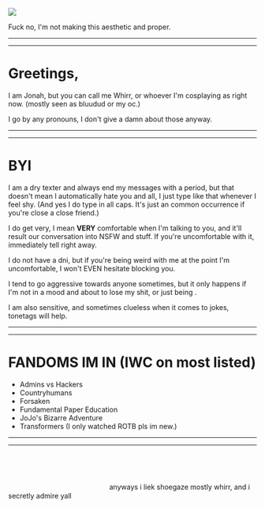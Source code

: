 ![](https://komarev.com/ghpvc/?username=phyooma&color=blue)

Fuck no, I'm not making this aesthetic and proper.

***
***

# Greetings,

I am Jonah, but you can call me Whirr, or whoever I'm cosplaying as right now. (mostly seen as bluudud or my oc.)

I go by any pronouns, I don't give a damn about those anyway.

***
***

# BYI

I am a dry texter and always end my messages with a period, but that doesn't mean I automatically hate you and all, I just type like that whenever I feel shy.
(And yes I do type in all caps. It's just an common occurrence if you're close a close friend.)

I do get very, I mean **VERY** comfortable when I'm talking to you, and it'll result our conversation into NSFW and stuff. If you're uncomfortable with it, immediately tell right away.

I do not have a dni, but if you're being weird with me at the point I'm uncomfortable, I won't EVEN hesitate blocking you.

I tend to go aggressive towards anyone sometimes, but it only happens if I'm not in a mood and about to lose my shit, or just being .

I am also sensitive, and sometimes clueless when it comes to jokes, tonetags will help.

***
***

# FANDOMS IM IN (IWC on most listed)

- Admins vs Hackers
- Countryhumans
- Forsaken
- Fundamental Paper Education
- JoJo's Bizarre Adventure
- Transformers (I only watched ROTB pls im new.)

***
***
ㅤㅤㅤㅤㅤㅤㅤ
ㅤㅤㅤㅤㅤㅤㅤ
ㅤㅤㅤㅤㅤㅤㅤ
ㅤㅤㅤㅤㅤㅤㅤ
ㅤㅤㅤㅤㅤㅤㅤ
ㅤㅤㅤㅤㅤㅤㅤ
ㅤㅤㅤㅤㅤㅤㅤ
ㅤㅤㅤㅤㅤㅤㅤ
ㅤㅤㅤㅤㅤㅤㅤ
ㅤㅤㅤㅤㅤㅤㅤ
ㅤㅤㅤㅤㅤㅤㅤ
ㅤㅤㅤㅤㅤㅤㅤ
ㅤㅤㅤㅤㅤㅤㅤ
ㅤㅤㅤㅤㅤㅤㅤ
ㅤㅤㅤㅤㅤㅤㅤ
ㅤㅤㅤㅤㅤㅤㅤ
ㅤㅤㅤㅤㅤㅤㅤ
ㅤㅤㅤㅤㅤㅤㅤ
anyways i liek shoegaze mostly whirr, and i secretly admire yall
